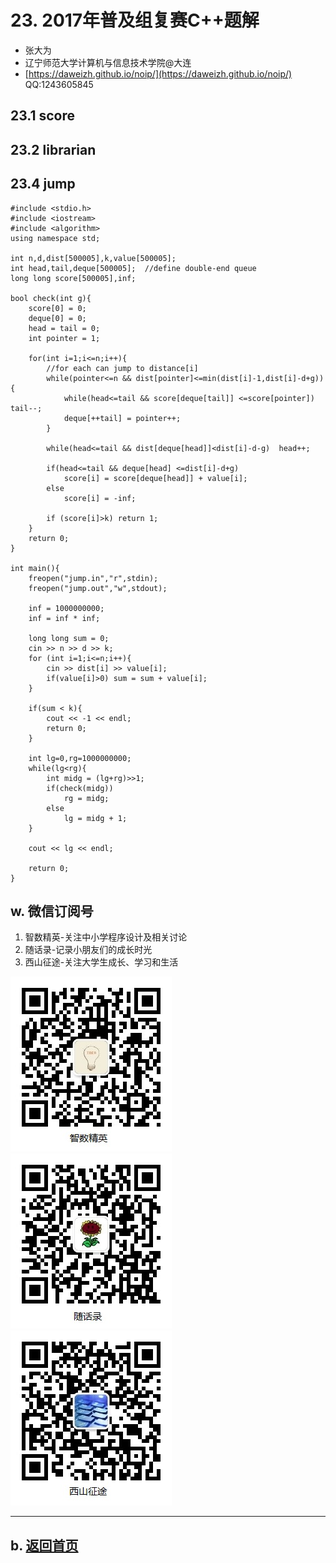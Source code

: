 # 23. 2017年普及组复赛C++题解

- 张大为
- 辽宁师范大学计算机与信息技术学院@大连
- [https://daweizh.github.io/noip/](https://daweizh.github.io/noip/)  QQ:1243605845

## 23.1 score



## 23.2 librarian


## 23.4 jump

~~~
#include <stdio.h>
#include <iostream>
#include <algorithm>
using namespace std;

int n,d,dist[500005],k,value[500005];
int head,tail,deque[500005];  //define double-end queue 
long long score[500005],inf;

bool check(int g){
    score[0] = 0;
    deque[0] = 0;
    head = tail = 0;
    int pointer = 1;
    
    for(int i=1;i<=n;i++){
        //for each can jump to distance[i]
        while(pointer<=n && dist[pointer]<=min(dist[i]-1,dist[i]-d+g)){
            while(head<=tail && score[deque[tail]] <=score[pointer])  tail--;
            deque[++tail] = pointer++;
        }

        while(head<=tail && dist[deque[head]]<dist[i]-d-g)  head++;
            
        if(head<=tail && deque[head] <=dist[i]-d+g) 
            score[i] = score[deque[head]] + value[i];
        else
            score[i] = -inf;
        
        if (score[i]>k) return 1;
    }
    return 0;
}

int main(){
    freopen("jump.in","r",stdin);
    freopen("jump.out","w",stdout);
    
    inf = 1000000000;
    inf = inf * inf;
    
    long long sum = 0;
    cin >> n >> d >> k;
    for (int i=1;i<=n;i++){
        cin >> dist[i] >> value[i];
        if(value[i]>0) sum = sum + value[i];
    }
    
    if(sum < k){
        cout << -1 << endl;
        return 0;
    }
    
    int lg=0,rg=1000000000;
    while(lg<rg){
        int midg = (lg+rg)>>1;
        if(check(midg)) 
            rg = midg;
        else
            lg = midg + 1;
    }
    
    cout << lg << endl;
    
    return 0;
}

~~~






    
## w. 微信订阅号

1. 智数精英-关注中小学程序设计及相关讨论
2. 随话录-记录小朋友们的成长时光
2. 西山征途-关注大学生成长、学习和生活

![欢迎关注“智数精英”订阅号](../../../assets/me/img/idea8.jpg)
![欢迎关注“随话录”订阅号](../../../assets/me/img/shl8.jpg)
![欢迎关注“西山征途”订阅号](../../../assets/me/img/xszt8.jpg)

----------

## b. [返回首页](../../../)
    






